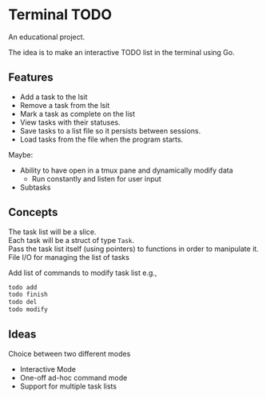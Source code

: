 # Terminal TODO

An educational project.  

The idea is to make an interactive TODO list in the terminal using Go.  




## Features
* Add a task to the lsit
* Remove a task from the lsit
* Mark a task as complete on the list
* View tasks with their statuses.
* Save tasks to a list file so it persists between sessions.  
* Load tasks from the file when the program starts.  

Maybe:
- Ability to have open in a tmux pane and dynamically modify data
    - Run constantly and listen for user input
- Subtasks

## Concepts
The task list will be a slice.  
Each task will be a struct of type `Task`.  
Pass the task list itself (using pointers) to functions in order to manipulate it.  
File I/O for managing the list of tasks


Add list of commands to modify task list
e.g.,
```bash
todo add 
todo finish
todo del
todo modify
```


## Ideas
Choice between two different modes
- Interactive Mode
- One-off ad-hoc command mode
- Support for multiple task lists


